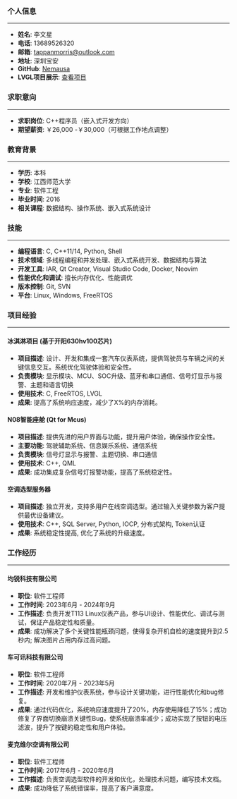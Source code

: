 ### 个人信息
--------------------------
- **姓名**: 李文星
- **电话**: 13689526320 
- **邮箱**: tappanmorris@outlook.com 
- **地址**: 深圳宝安
- **GitHub**: [Nemausa](https://github.com/Nemausa)
- **LVGL项目展示**: [查看项目](https://github.com/Nemausa/resume/blob/master/lvgl_project_introduction.md)

### 求职意向
--------------------------
- **求职岗位**: C++程序员（嵌入式开发方向）
- **期望薪资**: ￥26,000 -￥30,000（可根据工作地点调整）

### 教育背景
--------------------------
- **学历**: 本科
- **学校**: 江西师范大学
- **专业**: 软件工程
- **毕业时间**: 2016
- **相关课程**: 数据结构、操作系统、嵌入式系统设计

### 技能
--------------------------
- **编程语言**: C, C++11/14, Python, Shell
- **技术领域**: 多线程编程和并发处理、嵌入式系统开发、数据结构与算法
- **开发工具**: IAR, Qt Creator, Visual Studio Code, Docker, Neovim
- **性能优化和调试**: 擅长内存优化、性能调优
- **版本控制**: Git, SVN
- **平台**: Linux, Windows, FreeRTOS

### 项目经验
--------------------------

#### 冰淇淋项目 (基于开阳630hv100芯片)
- **项目描述**: 设计、开发和集成一套汽车仪表系统，提供驾驶员与车辆之间的关键信息交互。系统优化驾驶体验和安全性。
- **负责模块**: 显示模块、MCU、SOC升级、蓝牙和串口通信、信号灯显示与报警、主题和语言切换
- **使用技术**: C, FreeRTOS, LVGL
- **成果**: 提高了系统响应速度，减少了X%的内存消耗。

#### N08智能座舱 (Qt for Mcus)
- **项目描述**: 提供先进的用户界面与功能，提升用户体验，确保操作安全性。
- **主要功能**: 驾驶辅助系统、信息娱乐系统、通信系统
- **负责模块**: 信号灯显示与报警、主题切换、串口通信
- **使用技术**: C++, QML
- **成果**: 成功集成复杂信号灯报警功能，提高了系统稳定性。

#### 空调选型服务器
- **项目描述**: 独立开发，支持多用户在线空调选型。通过输入关键参数为客户提供最优设备建议。
- **使用技术**: C++, SQL Server, Python, IOCP, 分布式架构, Token认证
- **成果**: 系统稳定性提高, 优化了系统的升级速度。

### 工作经历
--------------------------

#### 均锐科技有限公司
- **职位**: 软件工程师
- **工作时间**: 2023年6月 - 2024年9月
- **工作描述**: 负责开发T113 Linux仪表产品，参与UI设计、性能优化、调试与测试，保证产品稳定性和质量。  
- **成果**: 成功解决了多个关键性能瓶颈问题，使得复杂开机自检的速度提升到2.5秒内; 解决图片占用内存过高问题。

#### 车可讯科技有限公司
- **职位**: 软件工程师
- **工作时间**: 2020年7月 - 2023年5月
- **工作描述**: 开发和维护仪表系统，参与设计关键功能，进行性能优化和bug修复。
- **成果**: 通过代码优化，系统响应速度提升了20%，内存使用降低了15%；成功修复了界面切换崩溃关键性Bug，使系统崩溃率减少；成功实现了按钮的电压滤波，提升了按键的稳定性和用户体验。

#### 麦克维尔空调有限公司
- **职位**: 软件工程师
- **工作时间**: 2017年6月 - 2020年6月
- **工作描述**: 负责空调选型软件的开发和优化，处理技术问题，编写技术文档。
- **成果**: 成功降低了系统错误率，提高了客户满意度。

